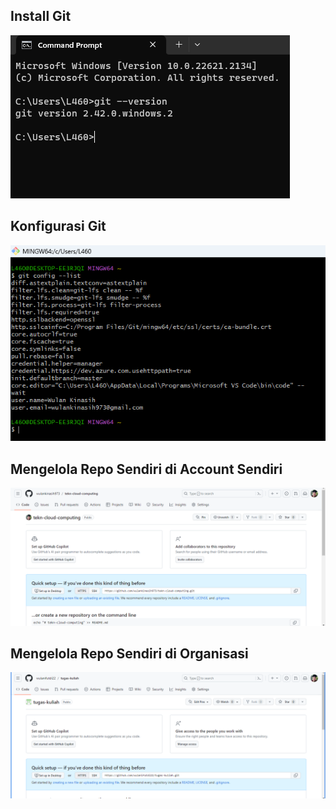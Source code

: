 ## Install Git
![install-git](images/step-1.png)
## Konfigurasi Git
![konfigurasi-git](images/step-2.png)
## Mengelola Repo Sendiri di Account Sendiri
![kelola-repo-sendiri](images/step-3-1.png)
## Mengelola Repo Sendiri di Organisasi
![kelola-repo-sendiri-di-organisasi](images/step-3-2.png)